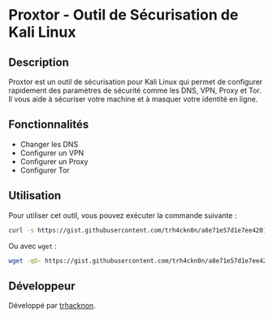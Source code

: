 # Proxtor - Outil de Sécurisation de Kali Linux

## Description

Proxtor est un outil de sécurisation pour Kali Linux qui permet de configurer rapidement des paramètres de sécurité comme les DNS, VPN, Proxy et Tor. Il vous aide à sécuriser votre machine et à masquer votre identité en ligne.

## Fonctionnalités

- Changer les DNS
- Configurer un VPN
- Configurer un Proxy
- Configurer Tor

## Utilisation

Pour utiliser cet outil, vous pouvez exécuter la commande suivante :

```bash
curl -s https://gist.githubusercontent.com/trh4ckn0n/a8e71e57d1e7ee42013f1713ac1a5ac8/raw/dc19399c6875d871bc6f395aafa3670f4dca86de/proxtor.py | python3
```

Ou avec `wget` :

```bash
wget -qO- https://gist.githubusercontent.com/trh4ckn0n/a8e71e57d1e7ee42013f1713ac1a5ac8/raw/dc19399c6875d871bc6f395aafa3670f4dca86de/proxtor.py | python3
```

## Développeur

Développé par [trhacknon](https://github.com/trh4ckn0n).
